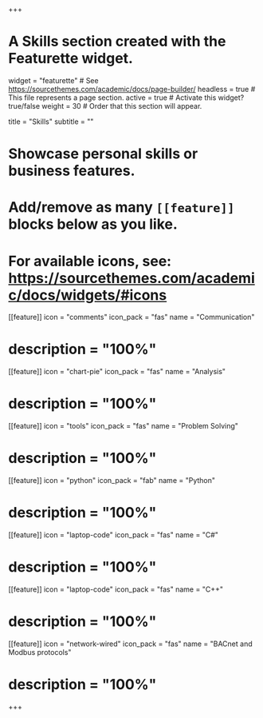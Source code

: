 +++
# A Skills section created with the Featurette widget.
widget = "featurette"  # See https://sourcethemes.com/academic/docs/page-builder/
headless = true  # This file represents a page section.
active = true  # Activate this widget? true/false
weight = 30  # Order that this section will appear.

title = "Skills"
subtitle = ""

# Showcase personal skills or business features.
# 
# Add/remove as many `[[feature]]` blocks below as you like.
# 
# For available icons, see: https://sourcethemes.com/academic/docs/widgets/#icons

[[feature]]
  icon = "comments"
  icon_pack = "fas"
  name = "Communication"
#  description = "100%"

[[feature]]
  icon = "chart-pie"
  icon_pack = "fas"
  name = "Analysis"
#  description = "100%"
  
[[feature]]
  icon = "tools"
  icon_pack = "fas"
  name = "Problem Solving"
#  description = "100%"  

[[feature]]
  icon = "python"
  icon_pack = "fab"
  name = "Python"
#  description = "100%"

[[feature]]
  icon = "laptop-code"
  icon_pack = "fas"
  name = "C#"
#  description = "100%"

[[feature]]
  icon = "laptop-code"
  icon_pack = "fas"
  name = "C++"
#  description = "100%"

[[feature]]
  icon = "network-wired"
  icon_pack = "fas"
  name = "BACnet and Modbus protocols"
#  description = "100%"

+++
